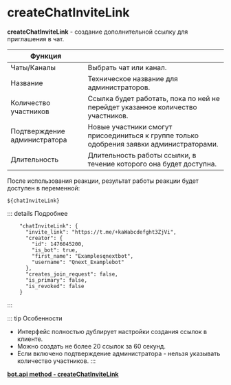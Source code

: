 # createChatInviteLink

**createChatInviteLink** - создание дополнительной ссылку для приглашения в чат.


| Функция                      |                                                                                          |
|------------------------------|------------------------------------------------------------------------------------------|
| Чаты/Каналы                  | Выбрать чат или канал.                                                                   |
| Название                     | Техническое название для администраторов.                                                |
| Количество участников        | Ссылка будет работать, пока по ней не перейдет указанное количество участников.          |
| Подтверждение администратора | Новые участники смогут присоединиться к группе только одобрения заявки администраторами. |
| Длительность                 | Длительность работы ссылки, в течение которого она будет доступна.                       |

После использования реакции, результат работы реакции будет доступен в переменной:

```plain 
${chatInviteLink}
```

::: details Подробнее

```plain
    "chatInviteLink": {
      "invite_link": "https://t.me/+kaWabcdefght3ZjVi",
      "creator": {
        "id": 1476045200,
        "is_bot": true,
        "first_name": "Examplesqnextbot",
        "username": "Qnext_Examplebot"
      },
      "creates_join_request": false,
      "is_primary": false,
      "is_revoked": false
    }
```
:::

::: tip  Особенности
* Интерфейс полностью дублирует настройки создания ссылок в клиенте.
* Можно создать не более 20 ссылок за 60 секунд.
* Если включено подтверждение администратора - нельзя указывать количество участников.
:::

[**bot.api method - createChatInviteLink**](https://core.telegram.org/bots/api#createchatinvitelink)


